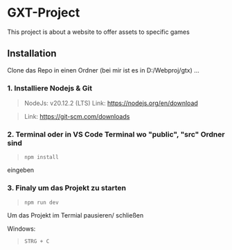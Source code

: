 # GXT-Project
This project is about a website to offer assets to specific games

## Installation

Clone das Repo in einen Ordner (bei mir ist es in D:/Webproj/gtx) ...

### 1. Installiere Nodejs & Git
   
> NodeJs: v20.12.2 (LTS) Link: https://nodejs.org/en/download

> Link: https://git-scm.com/downloads

### 2. Terminal oder in VS Code Terminal wo "public", "src" Ordner sind

> `npm install`

eingeben

### 3. Finaly um das Projekt zu starten 

> `npm run dev`


Um das Projekt im Termial pausieren/ schließen

Windows:
> `STRG + C`



